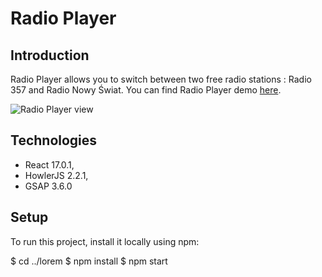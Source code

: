 # Radio Player

## Introduction

Radio Player allows you to switch between two free radio stations : Radio 357 and Radio Nowy Świat. You can find Radio Player demo [here](https://mtkuchta.github.io/radio-player/).

![Radio Player view](./assets/images/radio_player.JPG)

## Technologies

- React 17.0.1,
- HowlerJS 2.2.1,
- GSAP 3.6.0

## Setup

To run this project, install it locally using npm:

$ cd ../lorem
$ npm install
$ npm start
